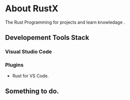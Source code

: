 # About RustX
The Rust Programming for projects and learn knowledage .

## Developement Tools Stack  
### Visual Studio Code 
### Plugins  
- Rust for VS Code. 

## Something to do. 

